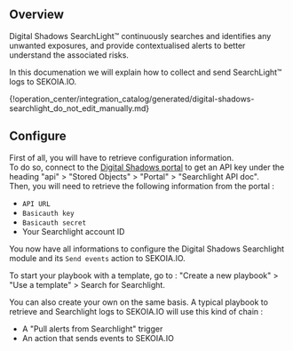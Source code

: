 ## Overview

Digital Shadows SearchLight™ continuously searches and identifies any unwanted exposures, and provide contextualised alerts to better understand the associated risks.

In this documenation we will explain how to collect and send SearchLight™ logs to SEKOIA.IO.

{!operation_center/integration_catalog/generated/digital-shadows-searchlight_do_not_edit_manually.md}

## Configure

First of all, you will have to retrieve configuration information.  
To do so, connect to the [Digital Shadows portal](https://portal-digitalshadows.com/) to get an API key under the heading "api" > "Stored Objects" > "Portal" > "Searchlight API doc".  
Then, you will need to retrieve the following information from the portal :

- `API URL`
- `Basicauth key`
- `Basicauth secret`
- Your Searchlight account ID

You now have all informations to configure the Digital Shadows Searchlight module and its `Send events` action to SEKOIA.IO.

To start your playbook with a template, go to : "Create a new playbook" > "Use a template" > Search for Searchlight.

You can also create your own on the same basis. A typical playbook to retrieve and Searchlight logs to SEKOIA.IO will use this kind of chain :

- A "Pull alerts from Searchlight" trigger 
- An action that sends events to SEKOIA.IO 
